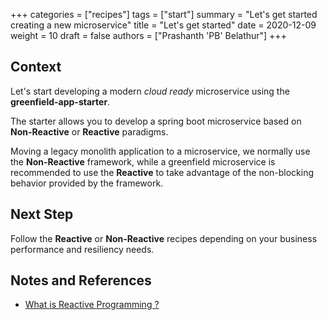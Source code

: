 +++
categories = ["recipes"]
tags = ["start"]
summary = "Let's get started creating a new microservice"
title = "Let's get started"
date = 2020-12-09
weight = 10
draft = false
authors = ["Prashanth 'PB' Belathur"]
+++

## Context
Let's start developing a modern _cloud ready_ microservice using the **greenfield-app-starter**.  

The starter allows you to develop a spring boot microservice based on **Non-Reactive** or **Reactive** paradigms.

Moving a legacy monolith application to a microservice, we normally use the **Non-Reactive** framework, while a greenfield microservice is recommended to use the **Reactive** to take advantage of the non-blocking behavior provided by the framework.
## Next Step
Follow the **Reactive** or **Non-Reactive** recipes depending on your business performance and resiliency needs. 

## Notes and References
- [What is Reactive Programming ?](https://blog.redelastic.com/what-is-reactive-programming-bc9fa7f4a7fc)